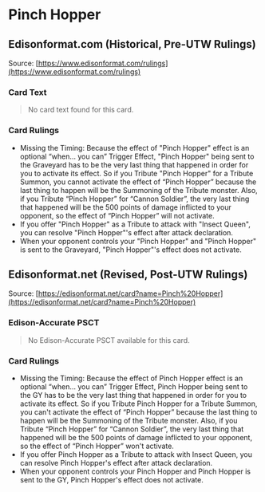 # Pinch Hopper

## Edisonformat.com (Historical, Pre-UTW Rulings)

Source: [https://www.edisonformat.com/rulings](https://www.edisonformat.com/rulings)

### Card Text

> No card text found for this card.

### Card Rulings

*   Missing the Timing: Because the effect of "Pinch Hopper" effect is an optional “when… you can” Trigger Effect, "Pinch Hopper" being sent to the Graveyard has to be the very last thing that happened in order for you to activate its effect. So if you Tribute "Pinch Hopper" for a Tribute Summon, you cannot activate the effect of “Pinch Hopper” because the last thing to happen will be the Summoning of the Tribute monster. Also, if you Tribute “Pinch Hopper” for “Cannon Soldier”, the very last thing that happened will be the 500 points of damage inflicted to your opponent, so the effect of “Pinch Hopper” will not activate.
*   If you offer "Pinch Hopper" as a Tribute to attack with "Insect Queen", you can resolve "Pinch Hopper"'s effect after attack declaration.
*   When your opponent controls your "Pinch Hopper" and "Pinch Hopper" is sent to the Graveyard, "Pinch Hopper"'s effect does not activate.

## Edisonformat.net (Revised, Post-UTW Rulings)

Source: [https://edisonformat.net/card?name=Pinch%20Hopper](https://edisonformat.net/card?name=Pinch%20Hopper)

### Edison-Accurate PSCT

> No Edison-Accurate PSCT available for this card.

### Card Rulings

*   Missing the Timing: Because the effect of Pinch Hopper effect is an optional “when… you can” Trigger Effect, Pinch Hopper being sent to the GY has to be the very last thing that happened in order for you to activate its effect. So if you Tribute Pinch Hopper for a Tribute Summon, you can't activate the effect of “Pinch Hopper” because the last thing to happen will be the Summoning of the Tribute monster. Also, if you Tribute “Pinch Hopper” for “Cannon Soldier”, the very last thing that happened will be the 500 points of damage inflicted to your opponent, so the effect of “Pinch Hopper” won't activate.
*   If you offer Pinch Hopper as a Tribute to attack with Insect Queen, you can resolve Pinch Hopper's effect after attack declaration.
*   When your opponent controls your Pinch Hopper and Pinch Hopper is sent to the GY, Pinch Hopper's effect does not activate.
            